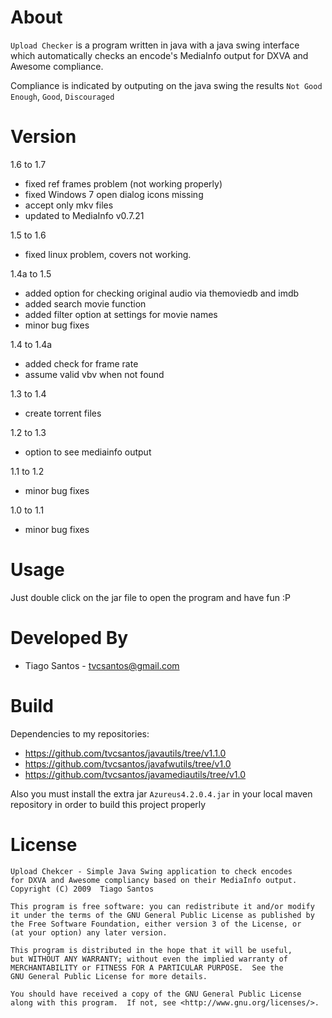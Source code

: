 About
=====
`Upload Checker` is a program written in java with a java swing interface
which automatically checks an encode's MediaInfo output for DXVA and Awesome 
compliance.

Compliance is indicated by outputing on the java swing the results
`Not Good Enough`, `Good`, `Discouraged`

Version
=====
1.6 to 1.7

* fixed ref frames problem (not working properly)
* fixed Windows 7 open dialog icons missing
* accept only mkv files
* updated to MediaInfo v0.7.21

1.5 to 1.6

* fixed linux problem, covers not working.

1.4a to 1.5

* added option for checking original audio via themoviedb and imdb
* added search movie function
* added filter option at settings for movie names
* minor bug fixes

1.4 to 1.4a

* added check for frame rate
* assume valid vbv when not found

1.3 to 1.4

* create torrent files

1.2 to 1.3

* option to see mediainfo output

1.1 to 1.2

* minor bug fixes

1.0 to 1.1

* minor bug fixes

Usage
=====
Just double click on the jar file to open the program and have fun :P

Developed By
============
* Tiago Santos - <tvcsantos@gmail.com>

Build
============
Dependencies to my repositories:
* https://github.com/tvcsantos/javautils/tree/v1.1.0
* https://github.com/tvcsantos/javafwutils/tree/v1.0
* https://github.com/tvcsantos/javamediautils/tree/v1.0

Also you must install the extra jar `Azureus4.2.0.4.jar` in your 
local maven repository in order to build this project properly

License
=======
    Upload Chekcer - Simple Java Swing application to check encodes
    for DXVA and Awesome compliancy based on their MediaInfo output.
    Copyright (C) 2009  Tiago Santos

    This program is free software: you can redistribute it and/or modify
    it under the terms of the GNU General Public License as published by
    the Free Software Foundation, either version 3 of the License, or
    (at your option) any later version.

    This program is distributed in the hope that it will be useful,
    but WITHOUT ANY WARRANTY; without even the implied warranty of
    MERCHANTABILITY or FITNESS FOR A PARTICULAR PURPOSE.  See the
    GNU General Public License for more details.

    You should have received a copy of the GNU General Public License
    along with this program.  If not, see <http://www.gnu.org/licenses/>.
